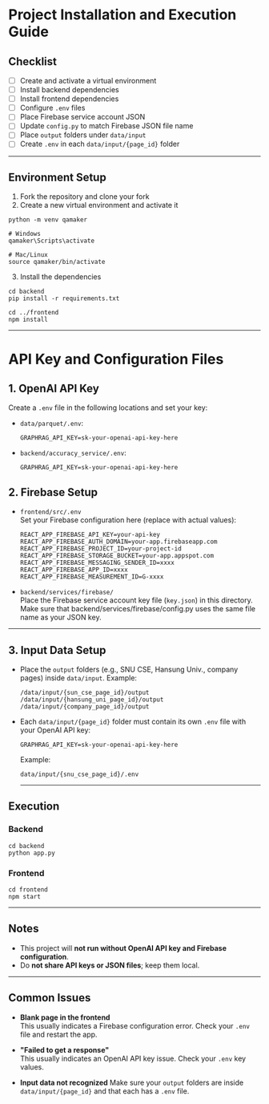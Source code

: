 # Project Installation and Execution Guide

## Checklist

- [ ] Create and activate a virtual environment
- [ ] Install backend dependencies
- [ ] Install frontend dependencies
- [ ] Configure `.env` files
- [ ] Place Firebase service account JSON
- [ ] Update `config.py` to match Firebase JSON file name
- [ ] Place `output` folders under `data/input`    
- [ ] Create `.env` in each `data/input/{page_id}` folder  

---

## Environment Setup

1. Fork the repository and clone your fork
2. Create a new virtual environment and activate it
  
  ```
  python -m venv qamaker
  
  # Windows
  qamaker\Scripts\activate
  
  # Mac/Linux
  source qamaker/bin/activate
  
  ```
3. Install the dependencies

  ```
  cd backend
  pip install -r requirements.txt
  
  cd ../frontend
  npm install
  ```

---
# API Key and Configuration Files

## 1. OpenAI API Key

Create a `.env` file in the following locations and set your key:

- `data/parquet/.env`:
    ```
    GRAPHRAG_API_KEY=sk-your-openai-api-key-here
    ```
- `backend/accuracy_service/.env`:
    ```
    GRAPHRAG_API_KEY=sk-your-openai-api-key-here
    ```

## 2. Firebase Setup

- `frontend/src/.env`  
  Set your Firebase configuration here (replace with actual values):
    ```
    REACT_APP_FIREBASE_API_KEY=your-api-key
    REACT_APP_FIREBASE_AUTH_DOMAIN=your-app.firebaseapp.com
    REACT_APP_FIREBASE_PROJECT_ID=your-project-id
    REACT_APP_FIREBASE_STORAGE_BUCKET=your-app.appspot.com
    REACT_APP_FIREBASE_MESSAGING_SENDER_ID=xxxx
    REACT_APP_FIREBASE_APP_ID=xxxx
    REACT_APP_FIREBASE_MEASUREMENT_ID=G-xxxx
    ```

- `backend/services/firebase/`  
  Place the Firebase service account key file (`key.json`) in this directory.
  Make sure that backend/services/firebase/config.py uses the same file name as your JSON key.

---

## 3. Input Data Setup
- Place the `output` folders (e.g., SNU CSE, Hansung Univ., company pages) inside `data/input`.
  Example:
    ```
    /data/input/{sun_cse_page_id}/output
    /data/input/{hansung_uni_page_id}/output
    /data/input/{company_page_id}/output
    ```
    
- Each `data/input/{page_id}` folder must contain its own `.env` file with your OpenAI API key:
    ```
    GRAPHRAG_API_KEY=sk-your-openai-api-key-here
    ```
    Example:
    ```
    data/input/{snu_cse_page_id}/.env
    ```

  ---

## Execution
### Backend
  
  ```
  cd backend
  python app.py
  ```

### Frontend
  
  ```
  cd frontend
  npm start
  ```

---

## Notes

- This project will **not run without OpenAI API key and Firebase configuration**.
- Do **not share API keys or JSON files**; keep them local.

---

## Common Issues

- **Blank page in the frontend**  
  This usually indicates a Firebase configuration error. Check your `.env` file and restart the app.

- **"Failed to get a response"**  
  This usually indicates an OpenAI API key issue. Check your `.env` key values.

- **Input data not recognized**
  Make sure your `output` folders are inside `data/input/{page_id}` and that each has a `.env` file.
